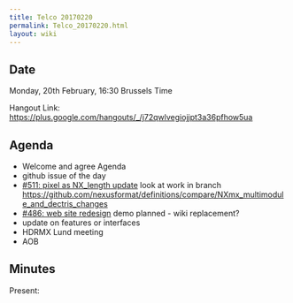 ```yaml
---
title: Telco 20170220
permalink: Telco_20170220.html
layout: wiki
---
```


Date
----

Monday, 20th February, 16:30 Brussels Time

Hangout Link:
<https://plus.google.com/hangouts/_/j72qwlvegiojjpt3a36pfhow5ua>

Agenda
------

-   Welcome and agree Agenda
-   github issue of the day
-   [\#511: pixel as NX\_length
    update](https://github.com/nexusformat/definitions/issues/511) look
    at work in branch
    <https://github.com/nexusformat/definitions/compare/NXmx_multimodule_and_dectris_changes>
-   [\#486: web site
    redesign](https://github.com/nexusformat/definitions/issues/486)
    demo planned - wiki replacement?
-   update on features or interfaces
-   HDRMX Lund meeting
-   AOB

Minutes
-------

Present:
